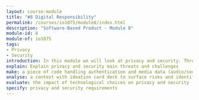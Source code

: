 ```yaml
---
layout: course-module
title: "#8 Digital Responsibility"
permalink: /courses/io1075/module8/index.html
description: "Software-Based Product - Module 8"
module-id: 8
module-of: io1075
tags:
- Privacy
- Security
introduction: In this module we will look at privacy and security. Through hacking, you will realise the potential threats of your GoodNight Lamp. You will explore strategies to preserve users' privacy.
explain: Explain privacy and security main threats and challenges
make: a piece of code handling authentication and media data (audio/sound)
analyse: a context with ideation card deck to surface risks and identify potential solutions
evaluate: the impact of technological choices on privacy and security
specify: privacy and security requirements
---
```

